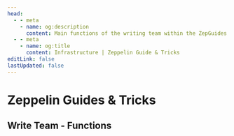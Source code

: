 ```yaml
---
head:
  - - meta
    - name: og:description
      content: Main functions of the writing team within the ZepGuides project.
  - - meta
    - name: og:title
      content: Infrastructure | Zeppelin Guide & Tricks
editLink: false
lastUpdated: false
---
```


# Zeppelin Guides & Tricks

## Write Team - Functions